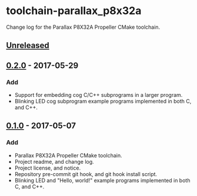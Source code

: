 # toolchain-parallax_p8x32a
Change log for the Parallax P8X32A Propeller CMake toolchain.

## [Unreleased]

## [0.2.0] - 2017-05-29
### Add
- Support for embedding cog C/C++ subprograms in a larger program.
- Blinking LED cog subprogram example programs implemented in both C, and C++.

## [0.1.0] - 2017-05-07
### Add
- Parallax P8X32A Propeller CMake toolchain.
- Project readme, and change log.
- Project license, and notice.
- Repository pre-commit git hook, and git hook install script.
- Blinking LED and "Hello, world!" example programs implemented in both C, and C++.

[Unreleased]: https://github.com/apcountryman/toolchain-parallax_p8x32a/compare/master...develop
[0.2.0]:      https://github.com/apcountryman/toolchain-parallax_p8x32a/compare/0.1.0...0.2.0
[0.1.0]:      https://github.com/apcountryman/toolchain-parallax_p8x32a/compare/0f79f8ddcb6869fd5e19dfe3b32f22881a066d03...0.1.0
